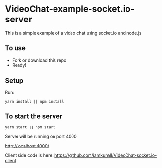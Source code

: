 # VideoChat-example-socket.io-server

This is a simple example of a video chat using socket.io and node.js

## To use

- Fork or download this repo
- Ready!

## Setup

Run:

```
yarn install || npm install
```

## To start the server

```
yarn start || npm start
```

Server will be running on port 4000

<http://localhost:4000/>

Client side code is here: <https://github.com/iamkunall/VideoChat-socket.io-client>
